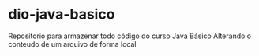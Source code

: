 # dio-java-basico
Repositorio para armazenar todo código do curso Java Básico
Alterando o conteudo de um arquivo de forma local
